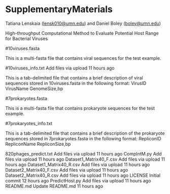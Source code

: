 # SupplementaryMaterials

Tatiana Lenskaia (lensk010@umn.edu) and Daniel Boley (boley@umn.edu)

High-throughput Computational Method to Evaluate Potential Host Range for Bacterial Viruses


#10viruses.fasta

This is a multi-fasta file that contains viral sequences for the test example.

#10viruses_info.txt	Add files via upload	11 hours ago

This is a tab-delimited file that contains a brief description of viral sequences stored in 10viruses.fasta in the following format: VirusID  VirusName GenomeSize,bp 

#7prokaryotes.fasta

This is a multi-fasta file that contains prokaryote sequences for the test example.

#7prokaryotes_info.txt

This is a tab-delimited file that contains a brief description of the prokaryote sequences stored in 7prokaryotes.fasta in the following format: RepliconID RepliconName  RepliconSize,bp 

820phages_predict.txt	Add files via upload	11 hours ago
CompIntM.py	Add files via upload	11 hours ago
Dataset1_Matrix40_F.csv	Add files via upload	11 hours ago
Dataset1_Matrix40_R.csv	Add files via upload	11 hours ago
Dataset2_Matrix40_F.csv	Add files via upload	11 hours ago
Dataset2_Matrix40_R.csv	Add files via upload	11 hours ago
LICENSE	Initial commit	12 hours ago
PredictHost.py	Add files via upload	11 hours ago
README.md	Update README.md	11 hours ago
